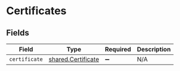 # Certificates


## Fields

| Field                                                    | Type                                                     | Required                                                 | Description                                              |
| -------------------------------------------------------- | -------------------------------------------------------- | -------------------------------------------------------- | -------------------------------------------------------- |
| `certificate`                                            | [shared.Certificate](../../models/shared/certificate.md) | :heavy_minus_sign:                                       | N/A                                                      |